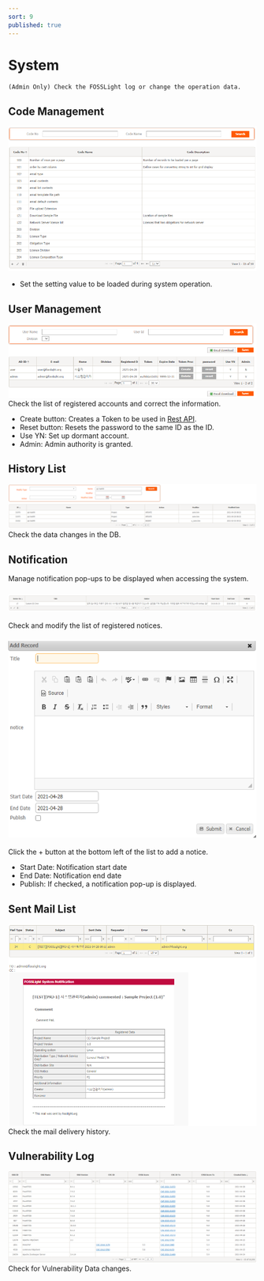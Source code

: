 ```yaml
---
sort: 9
published: true
---
```

# System
```note
(Admin Only) Check the FOSSLight log or change the operation data.
```

## Code Management
![config](../images/9_system_code.png)
- Set the setting value to be loaded during system operation.

## User Management
![config](../images/9_system_user.png)
Check the list of registered accounts and correct the information.
- Create button: Creates a Token to be used in [Rest API](../../features/2_rest_api.md).
- Reset button: Resets the password to the same ID as the ID.
- Use YN: Set up dormant account.
- Admin: Admin authority is granted.

## History List
![config](../images/9_system_history.png)
Check the data changes in the DB.

## Notification
Manage notification pop-ups to be displayed when accessing the system.
### ![config](../images/9_system_noti_list.png)
Check and modify the list of registered notices.

### ![config](../images/9_system_noti_add.png)
Click the + button at the bottom left of the list to add a notice.
- Start Date: Notification start date
- End Date: Notification end date
- Publish: If checked, a notification pop-up is displayed.

## Sent Mail List
![config](../images/9_system_mail.png)
Check the mail delivery history.

## Vulnerability Log
![config](../images/9_system_vul.png)
Check for Vulnerability Data changes.
